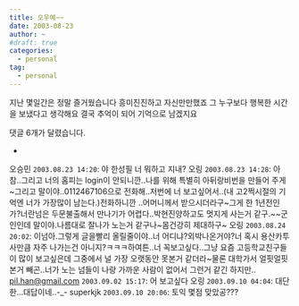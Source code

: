```yaml
---
title: 오우예~~
date: 2003-08-23
author: ~
#draft: true
categories:
  - personal
tag:
  - personal
---
```




지난 몇일간은 정말 즐거웠습니다
흥미진진하고 자신만만했죠
그 누구보다 행복한 시간을 보냈다고 생각해요
결국 추억이 되어 기억으로 남겠지요


 댓글  6개가 달렸습니다.

- 
 오승민 `2003.08.23 14:20`: 
야 한성필 너 뭐하고 지내?
 오링 `2003.08.23 14:28`: 
아참..그리고 너의 홈피는 login이 안되니깐..나를 위해 특별히 아뒤랑비번을 만들어 주게~그리고 말이야..0112467106으로 전화해..저번에 너 보고싶어서..(내 고2쩍시절의 기억엔 너가 가장많이 남는다.)전화하니깐 ..어머니께서 받으시더라구~그게 한 1년전인가?너란넘은 두문불출해서 만나기가 어렵다..박현진양하고도 멋지게 사는거 같구.~~군인인데 말이야.나름대로 잘나가 노는거 같구나~몸건강히 제대하구~
 오링 `2003.08.24 20:02`: 
이넘아.그렇게 글을빨리 올릴줄이야..너 어디냐?외박나온거야?너 혹시 용산카투사만큼 자주 나가는건 아니지?ㅋㅋㅋ하여튼..너 꼭보고싶다..그냥 요즘 고등학교친구들이 많이 보고싶은데 그중에서 널 가장 오랫동안 못본거 같더라~물론 대학가서 얼핏얼핏본거 빼곤..너가 노는 넘들이 나랑 가까운 사람이 없어서 그런거 같긴 하지만..
 pil.han@gmail.com `2003.09.02 15:17`: 
어 보고싶다
 오링 `2003.09.10 04:04`: 
대단한...대답이네..-_-
 superkjk `2003.09.10 20:06`: 
토익 몇점 맞았공???




